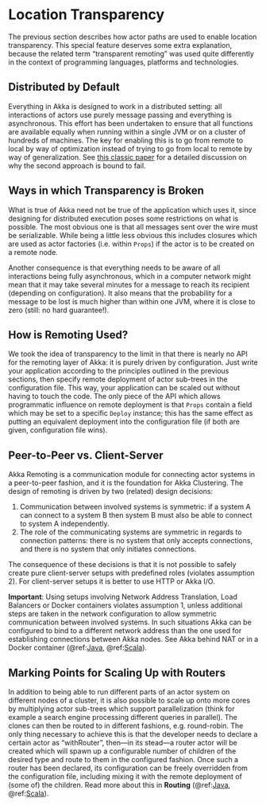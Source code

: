 # Location Transparency

The previous section describes how actor paths are used to enable location
transparency. This special feature deserves some extra explanation, because the
related term “transparent remoting” was used quite differently in the context
of programming languages, platforms and technologies.

## Distributed by Default

Everything in Akka is designed to work in a distributed setting: all
interactions of actors use purely message passing and everything is
asynchronous. This effort has been undertaken to ensure that all functions are
available equally when running within a single JVM or on a cluster of hundreds
of machines. The key for enabling this is to go from remote to local by way of
optimization instead of trying to go from local to remote by way of
generalization. See [this classic paper](http://doc.akka.io/docs/misc/smli_tr-94-29.pdf)
for a detailed discussion on why the second approach is bound to fail.

## Ways in which Transparency is Broken

What is true of Akka need not be true of the application which uses it, since
designing for distributed execution poses some restrictions on what is
possible. The most obvious one is that all messages sent over the wire must be
serializable. While being a little less obvious this includes closures which
are used as actor factories (i.e. within `Props`) if the actor is to be
created on a remote node.

Another consequence is that everything needs to be aware of all interactions
being fully asynchronous, which in a computer network might mean that it may
take several minutes for a message to reach its recipient (depending on
configuration). It also means that the probability for a message to be lost is
much higher than within one JVM, where it is close to zero (still: no hard
guarantee!).

## How is Remoting Used?

We took the idea of transparency to the limit in that there is nearly no API
for the remoting layer of Akka: it is purely driven by configuration. Just
write your application according to the principles outlined in the previous
sections, then specify remote deployment of actor sub-trees in the
configuration file. This way, your application can be scaled out without having
to touch the code. The only piece of the API which allows programmatic
influence on remote deployment is that `Props` contain a field which may
be set to a specific `Deploy` instance; this has the same effect as
putting an equivalent deployment into the configuration file (if both are
given, configuration file wins).

<a id="symmetric-communication"></a>
## Peer-to-Peer vs. Client-Server

Akka Remoting is a communication module for connecting actor systems in a peer-to-peer fashion,
and it is the foundation for Akka Clustering. The design of remoting is driven by two (related)
design decisions:

 1. Communication between involved systems is symmetric: if a system A can connect to a system B
then system B must also be able to connect to system A independently.
 2. The role of the communicating systems are symmetric in regards to connection patterns: there
is no system that only accepts connections, and there is no system that only initiates connections.

The consequence of these decisions is that it is not possible to safely create
pure client-server setups with predefined roles (violates assumption 2).
For client-server setups it is better to use HTTP or Akka I/O.

**Important**: Using setups involving Network Address Translation, Load Balancers or Docker
containers violates assumption 1, unless additional steps are taken in the
network configuration to allow symmetric communication between involved systems.
In such situations Akka can be configured to bind to a different network
address than the one used for establishing connections between Akka nodes.
See Akka behind NAT or in a Docker container (@ref:[Java](../java/remoting.md#remote-configuration-nat), @ref:[Scala](../scala/remoting.md#remote-configuration-nat)).

## Marking Points for Scaling Up with Routers

In addition to being able to run different parts of an actor system on
different nodes of a cluster, it is also possible to scale up onto more cores
by multiplying actor sub-trees which support parallelization (think for example
a search engine processing different queries in parallel). The clones can then
be routed to in different fashions, e.g. round-robin. The only thing necessary
to achieve this is that the developer needs to declare a certain actor as
“withRouter”, then—in its stead—a router actor will be created which will spawn
up a configurable number of children of the desired type and route to them in
the configured fashion. Once such a router has been declared, its configuration
can be freely overridden from the configuration file, including mixing it with
the remote deployment of (some of) the children. Read more about
this in **Routing** (@ref:[Java](../java/routing.md), @ref:[Scala](../scala/routing.md)).